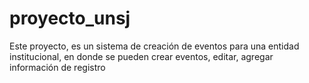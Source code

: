 # proyecto_unsj
Este proyecto, es un sistema de creación de eventos para una entidad institucional, en donde se pueden crear eventos, editar, agregar información de registro 
